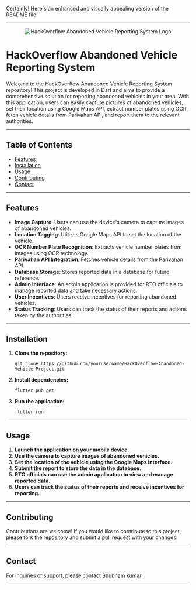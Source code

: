 Certainly! Here's an enhanced and visually appealing version of the README file:

---

<div align="center">
  <img src="https://yourlogo.png" alt="HackOverflow Abandoned Vehicle Reporting System Logo">
</div>

# HackOverflow Abandoned Vehicle Reporting System

Welcome to the HackOverflow Abandoned Vehicle Reporting System repository! This project is developed in Dart and aims to provide a comprehensive solution for reporting abandoned vehicles in your area. With this application, users can easily capture pictures of abandoned vehicles, set their location using Google Maps API, extract number plates using OCR, fetch vehicle details from Parivahan API, and report them to the relevant authorities.

---

## Table of Contents

- [Features](#features)
- [Installation](#installation)
- [Usage](#usage)
- [Contributing](#contributing)
- [Contact](#contact)

---

## Features

- **Image Capture**: Users can use the device's camera to capture images of abandoned vehicles.
- **Location Tagging**: Utilizes Google Maps API to set the location of the vehicle.
- **OCR Number Plate Recognition**: Extracts vehicle number plates from images using OCR technology.
- **Parivahan API Integration**: Fetches vehicle details from the Parivahan API.
- **Database Storage**: Stores reported data in a database for future reference.
- **Admin Interface**: An admin application is provided for RTO officials to manage reported data and take necessary actions.
- **User Incentives**: Users receive incentives for reporting abandoned vehicles.
- **Status Tracking**: Users can track the status of their reports and actions taken by the authorities.

---

## Installation

1. **Clone the repository:**

    ```
    git clone https://github.com/yourusername/HackOverflow-Abandoned-Vehicle-Project.git
    ```

2. **Install dependencies:**

    ```
    flutter pub get
    ```

3. **Run the application:**

    ```
    flutter run
    ```

---

## Usage

1. **Launch the application on your mobile device.**
2. **Use the camera to capture images of abandoned vehicles.**
3. **Set the location of the vehicle using the Google Maps interface.**
4. **Submit the report to store the data in the database.**
5. **RTO officials can use the admin application to view and manage reported data.**
6. **Users can track the status of their reports and receive incentives for reporting.**

---

## Contributing

Contributions are welcome! If you would like to contribute to this project, please fork the repository and submit a pull request with your changes.

---

## Contact

For inquiries or support, please contact [Shubham kumar](mailto:devshubham652@gmail.com).

---


